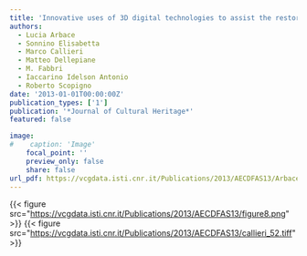 ```yaml
---
title: 'Innovative uses of 3D digital technologies to assist the restoration of a fragmented terracotta statue'
authors:
  - Lucia Arbace
  - Sonnino Elisabetta
  - Marco Callieri
  - Matteo Dellepiane
  - M. Fabbri
  - Iaccarino Idelson Antonio
  - Roberto Scopigno
date: '2013-01-01T00:00:00Z'
publication_types: ['1']
publication: '*Journal of Cultural Heritage*'
featured: false

image:
#    caption: 'Image'
    focal_point: ''
    preview_only: false
    share: false
url_pdf: https://vcgdata.isti.cnr.it/Publications/2013/AECDFAS13/Arbace_Innovative.pdf
---
```

{{< figure src="https://vcgdata.isti.cnr.it/Publications/2013/AECDFAS13/figure8.png" >}}
{{< figure src="https://vcgdata.isti.cnr.it/Publications/2013/AECDFAS13/callieri_52.tiff" >}}
